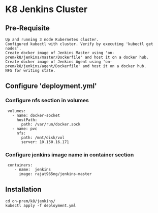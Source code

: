 # K8 Jenkins Cluster

## Pre-Requisite
    Up and running 3 node Kubernetes cluster.
    Configured kubectl with cluster. Verify by executing 'kubectl get nodes'.
    Create docker image of Jenkins Master using 'on-prem/k8/jenkins/master/Dockerfile' and host it on a docker hub.
    Create docker image of Jenkins Agent using 'on-prem/k8/jenkins/agent/Dockerfile' and host it on a docker hub.
    NFS for writing state.

## Configure 'deployment.yml'
### Configure nfs section in volumes
     volumes:
       - name: docker-socket
         hostPath:
           path: /var/run/docker.sock
       - name: pvc
         nfs:
           path: /mnt/disk/vol
           server: 10.150.16.171     
### Configure jenkins image name in container section
     containers:
        - name:  jenkins
          image: rajat965ng/jenkins-master
    
## Installation
    cd on-prem/k8/jenkins/
    kubectl apply -f deployment.yml
